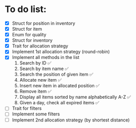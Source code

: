 # To do list:

- [x] Struct for position in inventory
- [x] Struct for item 
- [x] Enum for quality
- [x] Struct for inventory
- [x] Trait for allocation strategy
- [x] Implement 1st allocation strategy (round-robin)
- [x] Implement all methods in the list
  1. Search by ID ✅
  2. Search by item name ✅
  3. Search the position of given item ✅
  4. Allocate new item ✅
  5. Insert new item in allocated position ✅
  6. Remove item ✅
  7. Display all items sorted by name alphabetically A-Z ✅ 
  8. Given a day, check all expired items ✅
- [ ] Trait for filters
- [ ] Implement some filters
- [ ] Implement 2nd allocation strategy (by shortest distance)